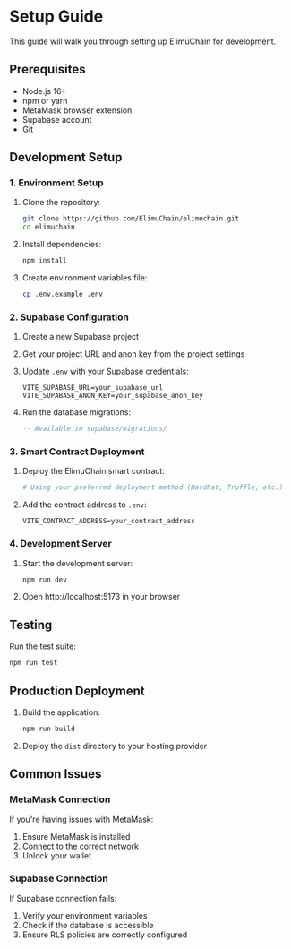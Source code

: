 # Setup Guide

This guide will walk you through setting up ElimuChain for development.

## Prerequisites

- Node.js 16+
- npm or yarn
- MetaMask browser extension
- Supabase account
- Git

## Development Setup

### 1. Environment Setup

1. Clone the repository:
   ```bash
   git clone https://github.com/ElimuChain/elimuchain.git 
   cd elimuchain
   ```

2. Install dependencies:
   ```bash
   npm install
   ```

3. Create environment variables file:
   ```bash
   cp .env.example .env
   ```

### 2. Supabase Configuration

1. Create a new Supabase project
2. Get your project URL and anon key from the project settings
3. Update `.env` with your Supabase credentials:
   ```
   VITE_SUPABASE_URL=your_supabase_url
   VITE_SUPABASE_ANON_KEY=your_supabase_anon_key
   ```

4. Run the database migrations:
   ```sql
   -- Available in supabase/migrations/
   ```

### 3. Smart Contract Deployment

1. Deploy the ElimuChain smart contract:
   ```bash
   # Using your preferred deployment method (Hardhat, Truffle, etc.)
   ```

2. Add the contract address to `.env`:
   ```
   VITE_CONTRACT_ADDRESS=your_contract_address
   ```

### 4. Development Server

1. Start the development server:
   ```bash
   npm run dev
   ```

2. Open http://localhost:5173 in your browser

## Testing

Run the test suite:
```bash
npm run test
```

## Production Deployment

1. Build the application:
   ```bash
   npm run build
   ```

2. Deploy the `dist` directory to your hosting provider

## Common Issues

### MetaMask Connection

If you're having issues with MetaMask:
1. Ensure MetaMask is installed
2. Connect to the correct network
3. Unlock your wallet

### Supabase Connection

If Supabase connection fails:
1. Verify your environment variables
2. Check if the database is accessible
3. Ensure RLS policies are correctly configured